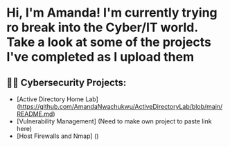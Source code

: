 <h1>Hi, I'm Amanda! I'm currently trying ro break into the Cyber/IT world. Take a look at some of the projects I've completed as I upload them </h1>

<h2>👨‍💻 Cybersecurity Projects:</h2>

  - [Active Directory Home Lab]  (https://github.com/AmandaNwachukwu/ActiveDirectoryLab/blob/main/README.md)
  - [Vulnerability Management]  (Need to make own project to paste link here)
  - [Host Firewalls and Nmap] ()

